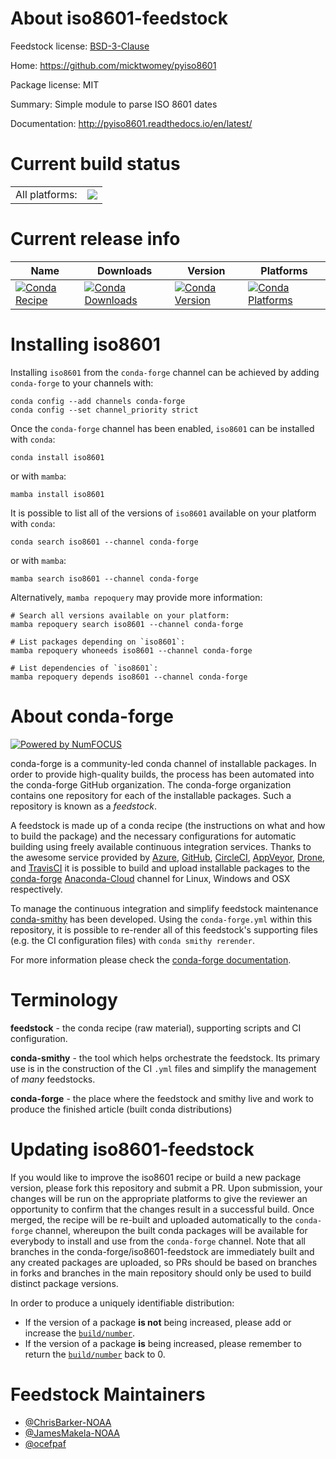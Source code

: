 About iso8601-feedstock
=======================

Feedstock license: [BSD-3-Clause](https://github.com/conda-forge/iso8601-feedstock/blob/main/LICENSE.txt)

Home: https://github.com/micktwomey/pyiso8601

Package license: MIT

Summary: Simple module to parse ISO 8601 dates

Documentation: http://pyiso8601.readthedocs.io/en/latest/

Current build status
====================


<table><tr><td>All platforms:</td>
    <td>
      <a href="https://dev.azure.com/conda-forge/feedstock-builds/_build/latest?definitionId=3945&branchName=main">
        <img src="https://dev.azure.com/conda-forge/feedstock-builds/_apis/build/status/iso8601-feedstock?branchName=main">
      </a>
    </td>
  </tr>
</table>

Current release info
====================

| Name | Downloads | Version | Platforms |
| --- | --- | --- | --- |
| [![Conda Recipe](https://img.shields.io/badge/recipe-iso8601-green.svg)](https://anaconda.org/conda-forge/iso8601) | [![Conda Downloads](https://img.shields.io/conda/dn/conda-forge/iso8601.svg)](https://anaconda.org/conda-forge/iso8601) | [![Conda Version](https://img.shields.io/conda/vn/conda-forge/iso8601.svg)](https://anaconda.org/conda-forge/iso8601) | [![Conda Platforms](https://img.shields.io/conda/pn/conda-forge/iso8601.svg)](https://anaconda.org/conda-forge/iso8601) |

Installing iso8601
==================

Installing `iso8601` from the `conda-forge` channel can be achieved by adding `conda-forge` to your channels with:

```
conda config --add channels conda-forge
conda config --set channel_priority strict
```

Once the `conda-forge` channel has been enabled, `iso8601` can be installed with `conda`:

```
conda install iso8601
```

or with `mamba`:

```
mamba install iso8601
```

It is possible to list all of the versions of `iso8601` available on your platform with `conda`:

```
conda search iso8601 --channel conda-forge
```

or with `mamba`:

```
mamba search iso8601 --channel conda-forge
```

Alternatively, `mamba repoquery` may provide more information:

```
# Search all versions available on your platform:
mamba repoquery search iso8601 --channel conda-forge

# List packages depending on `iso8601`:
mamba repoquery whoneeds iso8601 --channel conda-forge

# List dependencies of `iso8601`:
mamba repoquery depends iso8601 --channel conda-forge
```


About conda-forge
=================

[![Powered by
NumFOCUS](https://img.shields.io/badge/powered%20by-NumFOCUS-orange.svg?style=flat&colorA=E1523D&colorB=007D8A)](https://numfocus.org)

conda-forge is a community-led conda channel of installable packages.
In order to provide high-quality builds, the process has been automated into the
conda-forge GitHub organization. The conda-forge organization contains one repository
for each of the installable packages. Such a repository is known as a *feedstock*.

A feedstock is made up of a conda recipe (the instructions on what and how to build
the package) and the necessary configurations for automatic building using freely
available continuous integration services. Thanks to the awesome service provided by
[Azure](https://azure.microsoft.com/en-us/services/devops/), [GitHub](https://github.com/),
[CircleCI](https://circleci.com/), [AppVeyor](https://www.appveyor.com/),
[Drone](https://cloud.drone.io/welcome), and [TravisCI](https://travis-ci.com/)
it is possible to build and upload installable packages to the
[conda-forge](https://anaconda.org/conda-forge) [Anaconda-Cloud](https://anaconda.org/)
channel for Linux, Windows and OSX respectively.

To manage the continuous integration and simplify feedstock maintenance
[conda-smithy](https://github.com/conda-forge/conda-smithy) has been developed.
Using the ``conda-forge.yml`` within this repository, it is possible to re-render all of
this feedstock's supporting files (e.g. the CI configuration files) with ``conda smithy rerender``.

For more information please check the [conda-forge documentation](https://conda-forge.org/docs/).

Terminology
===========

**feedstock** - the conda recipe (raw material), supporting scripts and CI configuration.

**conda-smithy** - the tool which helps orchestrate the feedstock.
                   Its primary use is in the construction of the CI ``.yml`` files
                   and simplify the management of *many* feedstocks.

**conda-forge** - the place where the feedstock and smithy live and work to
                  produce the finished article (built conda distributions)


Updating iso8601-feedstock
==========================

If you would like to improve the iso8601 recipe or build a new
package version, please fork this repository and submit a PR. Upon submission,
your changes will be run on the appropriate platforms to give the reviewer an
opportunity to confirm that the changes result in a successful build. Once
merged, the recipe will be re-built and uploaded automatically to the
`conda-forge` channel, whereupon the built conda packages will be available for
everybody to install and use from the `conda-forge` channel.
Note that all branches in the conda-forge/iso8601-feedstock are
immediately built and any created packages are uploaded, so PRs should be based
on branches in forks and branches in the main repository should only be used to
build distinct package versions.

In order to produce a uniquely identifiable distribution:
 * If the version of a package **is not** being increased, please add or increase
   the [``build/number``](https://docs.conda.io/projects/conda-build/en/latest/resources/define-metadata.html#build-number-and-string).
 * If the version of a package **is** being increased, please remember to return
   the [``build/number``](https://docs.conda.io/projects/conda-build/en/latest/resources/define-metadata.html#build-number-and-string)
   back to 0.

Feedstock Maintainers
=====================

* [@ChrisBarker-NOAA](https://github.com/ChrisBarker-NOAA/)
* [@JamesMakela-NOAA](https://github.com/JamesMakela-NOAA/)
* [@ocefpaf](https://github.com/ocefpaf/)

